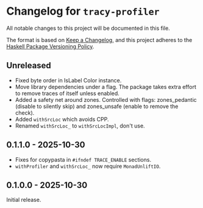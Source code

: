 # Changelog for `tracy-profiler`

All notable changes to this project will be documented in this file.

The format is based on [Keep a Changelog](https://keepachangelog.com/en/1.0.0/),
and this project adheres to the
[Haskell Package Versioning Policy](https://pvp.haskell.org/).

## Unreleased

- Fixed byte order in IsLabel Color instance.
- Move library dependencies under a flag.
  The package takes extra effort to remove traces of itself unless enabled.
- Added a safety net around zones.
  Controlled with flags: zones_pedantic (disable to silently skip) and zones_unsafe (enable to remove the check).
- Added `withSrcLoc` which avoids CPP.
- Renamed `withSrcLoc_` to `withSrcLocImpl`, don't use.

## 0.1.1.0 - 2025-10-30

- Fixes for copypasta in `#ifndef TRACE_ENABLE` sections.
- `withProfiler` and `withSrcLoc_` now require `MonadUnliftIO`.

## 0.1.0.0 - 2025-10-30

Initial release.
